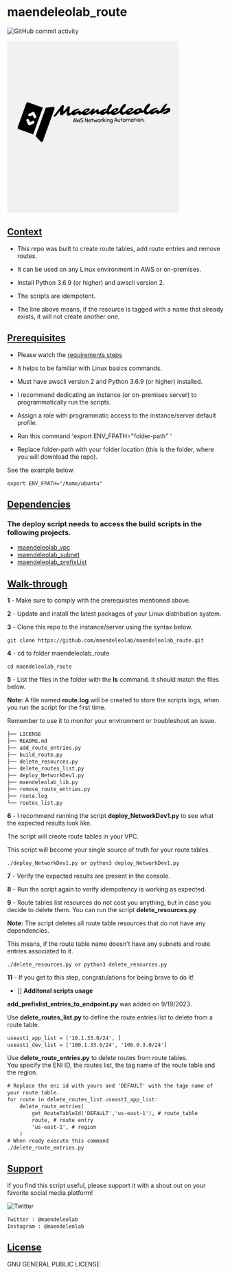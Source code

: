 # maendeleolab_route
![GitHub commit activity](https://img.shields.io/github/last-commit/maendeleolab/maendeleolab_route)

<img src="/images/banner.png" width=400>


## [Context](#Context)

- This repo was built to create route tables, add route entries and remove routes. 

- It can be used on any Linux environment in AWS or on-premises. 

- Install Python 3.6.9 (or higher) and awscli version 2.

- The scripts are idempotent.

- The line above means, if the resource is tagged with a name that already exists, it will not create another one.

## [Prerequisites](#Prerequisites)

- Please watch the [requirements steps](https://www.youtube.com/watch?v=gMM-d1uZ0Ks&t=12s)

- It helps to be familiar with Linux basics commands.

- Must have awscli version 2 and Python 3.6.9 (or higher) installed.

- I recommend dedicating an instance (or on-premises server) to programmatically run the scripts.  

- Assign a role with programmatic access to the instance/server default profile.

- Run this command 'export ENV_FPATH="folder-path" ' 

- Replace folder-path with your folder location (this is the folder, where you will download the repo). 

See the example below.

```
export ENV_FPATH="/home/ubuntu"
```

## [Dependencies](#Dependencies)
### The deploy script needs to access the build scripts in the following projects. 
- [maendeleolab_vpc](https://github.com/maendeleolab/maendeleolab_vpc) 
- [maendeleolab_subnet](https://github.com/maendeleolab/maendeleolab_subnet)
- [maendeleolab_prefixList](https://github.com/maendeleolab/maendeleolab_prefixList)

## [Walk-through](#Walk-through)

**1**  - Make sure to comply with the prerequisites mentioned above.

**2**  - Update and install the latest packages of your Linux distribution system.

**3**  - Clone this repo to the instance/server using the syntax below.

```
git clone https://github.com/maendeleolab/maendeleolab_route.git
```

**4**  - cd to folder maendeleolab_route

```
cd maendeleolab_route
```

**5**  - List the files in the folder with the **ls** command. It should match the files below.

**Note:** A file named **route.log** will be created to store the scripts logs, when you run the script for the first time.

Remember to use it to monitor your environment or troubleshoot an issue.

```
├── LICENSE
├── README.md
├── add_route_entries.py
├── build_route.py
├── delete_resources.py
├── delete_routes_list.py
├── deploy_NetworkDev1.py
├── maendeleolab_lib.py
├── remove_route_entries.py
├── route.log
└── routes_list.py
```

**6**  - I recommend running the script **deploy_NetworkDev1.py** to see what the expected results look like.

The script will create route tables in your VPC.

This script will become your single source of truth for your route tables. 

```
./deploy_NetworkDev1.py or python3 deploy_NetworkDev1.py
```

**7**  - Verify the expected results are present in the console. 

**8**  - Run the script again to verify idempotency is working as expected. 

**9**  - Route tables list resources do not cost you anything, but in case you decide to delete them. You can run the script **delete_resources.py**
	
**Note:** The script deletes all route table resources that do not have any dependencies. 
	
This means, if the route table name doesn't have any subnets and route entries associated to it. 

```
./delete_resources.py or python3 delete_resources.py
```

**11** - If you get to this step, congratulations for being brave to do it! 

- [] **Additonal scripts usage**

**add_prefixlist_entries_to_endpoint.py** was added on 9/19/2023.</br>

Use **delete_routes_list.py** to define the route entries list to delete from a route table.
```
useast1_app_list = ['10.1.33.0/24', ]
useast1_dev_list = ['100.1.33.0/24', '100.0.3.0/24']
```

Use **delete_route_entries.py** to delete routes from route tables.</br>
You specify the ENI ID, the routes list, the tag name of the route table and the region.</br>
```
# Replace the eni id with yours and 'DEFAULT' with the tage name of your route table.
for route in delete_routes_list.useast1_app_list:
    delete_route_entries(
        get_RouteTableId('DEFAULT','us-east-1'), # route_table
        route, # route entry
        'us-east-1', # region
    )
# When ready execute this command
./delete_route_entries.py
```

## [Support](#Support)
If you find this script useful, please support it with a shout out on your favorite social media platform!

![Twitter](https://img.shields.io/twitter/follow/maendeleolab?style=social)
```
Twitter : @maendeleolab
Instagram : @maendeleolab
```
## [License](#License)
GNU GENERAL PUBLIC LICENSE

